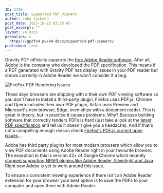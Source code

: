 ```yaml
---
ID: 1720
post_title: Supported PDF Viewers
author: Jake Jackson
post_date: 2015-10-22 03:25:45
post_excerpt: ""
layout: v4_docs
permalink: >
  https://gpdfv4.pv/v4-docs/supported-pdf-viewers/
published: true
---
```

Gravity PDF officially supports the [free Adobe Reader software](https://get.adobe.com/reader/). After all, Adobe is the company who developed the [PDF specification](http://www.adobe.com/devnet/pdf/pdf_reference.html). This means if a PDF generated with Gravity PDF has display issues in your PDF reader but shows correctly in Adobe Reader we won't consider it a bug. 

![FireFox PDF Rendering Issues](https://gpdfv4.pv/app/uploads/2015/10/Firefox-PDF-viewer-warning.png)

These days browsers are shipping with a their own PDF viewing software so you don't have to install a third-party plugin. Firefox uses PDF.js, Chrome and Opera includes their own PDF plugin, Safari uses Preview and Microsoft's new browser, Edge, even ships with a document reader. This is great in theory, but in practice it causes problems. Why? Because building software that correctly renders PDFs is hard (just take a look at the [latest PDF specification](http://wwwimages.adobe.com/content/dam/Adobe/en/devnet/pdf/pdfs/adobe_supplement_iso32000.pdf) and tell us it doesn't give you a headache). And if that's not a compelling enough reason check [Firefox's PDF.js current open issues](https://github.com/mozilla/pdf.js/issues)...

Adobe has third party plugins for most modern browsers which allow you to view PDF documents using Adobe Reader right in your favourite browser. The exception to this is version 42+ of Google Chrome which recently [stopped supporting NPAPI plugins like Adobe Reader, Silverlight and Java](https://support.google.com/chrome/answer/6213033?hl=en). Right now Adobe is yet to work around this issue. 

To ensure a consistent viewing experience if there isn't an Adobe Reader extension for your browser your best option is to save the PDFs to your computer and open them with Adobe Reader.
